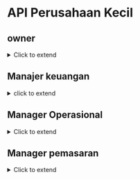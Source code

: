 # __API Perusahaan Kecil__

## owner

<details>
<summary> Click to extend </summary>

### Create owner
<table>
<tr>
    <td> <b>URL</b> </td>
    <td> {{baseURL}}/api/v1/owner </td>
</tr>
<tr>
    <td> <b>Method</b> </td>
    <td> POST </td>
</tr>
<tr>
    <td> <b>Header</b> </td>
    <td> Authorization : Bearer Token  </td>
</tr>
<tr>
<td> <b>Body</b> </td>
<td>

``` json
{
    "nama" : "Fatur",
    "alamat" : "Bogor",

}    
```

</td>
</tr>
<tr>
<td> <b>Respon Success</b> </td>
<td>

``` json
{
    "code" : 201,
    "message" : "Data owner Berhasil diinput",
    "data" : {
        "id" : 1,
        "nama" : "Fatur",
        "alamat" : "Bogor"

    } 
}    
```

</td>
</tr>
<tr>
<td> <b>Respon Conflict</b> </td>
<td>

``` json
{
    "code" : 409,
    "message" : "Nama owner Telah digunakan",
    "data" : {
        "value" : "Fatur",
        "property" : "nama",
        "location" : "body"
    } 
}    
```

</td>
</tr>
</table>


### Read owner By Id
<table>
<tr>
    <td> <b>URL</b> </td>
    <td> {{baseURL}}/api/v1/owner </td>
</tr>
<tr>
    <td> <b>Example</b> </td>
    <td> {{baseURL}}/api/v1/owner?id=1 </td>
</tr>
<tr>
    <td> <b>Method</b> </td>
    <td> GET </td>
</tr>
<tr>
    <td> <b>Header</b> </td>
    <td> Authorization : Bearer Token  </td>
</tr>
<tr>
<td> <b>Query</b> </td>
<td> id=1 </td>
</tr>
<tr>
<td> <b>Respon Success</b> </td>
<td>

``` json
{
    "code" : 200,
    "message" : "Sukses",
    "data" : {
        "id" : 1,
        "nama" : "Fatur",
        "alamat" : "Bogor",
        
    } 
}    
```

</td>
</tr>
<tr>
<td> <b>Respon Not Found</b> </td>
<td>

``` json
{
    "code" : 404,
    "message" : "ID owner tidak ditemukan",
    "data" : {
        "value" : 1,
        "property" : "id",
        "location" : "query"
    } 
}    
```

</td>
</tr>
</table>


### Read owner All
<table>
<tr>
    <td> <b>URL</b> </td>
    <td> {{baseURL}}/api/v1/owner </td>
</tr>
<tr>
    <td> <b>Method</b> </td>
    <td> GET </td>
</tr>
<tr>
    <td> <b>Header</b> </td>
    <td> Authorization : Bearer Token  </td>
</tr>
<tr>
<td> <b>Respon Success</b> </td>
<td>

``` json
{
    "code" : 200,
    "message" : "Sukses",
    "data" : [
        {
            "id" : 1,
            "nama" : "Fatur",
            "alamat" : "Bogor",
          
        }
    ]
}    
```

</td>
</tr>
</table>

### Update owner
<table>
<tr>
    <td> <b>URL</b> </td>
    <td> {{baseURL}}/api/v1/owner </td>
</tr>
<tr>
    <td> <b>Method</b> </td>
    <td> PUT </td>
</tr>
<tr>
    <td> <b>Header</b> </td>
    <td> Authorization : Bearer Token  </td>
</tr>
<tr>
<td> <b>Body</b> </td>
<td>

``` json
{
    "id" : 1,
    "nama" : "Faturachman",
    "alamat" : "Cijeruk",
    
}    
```

</td>
</tr>
<tr>
<td> <b>Respon Success</b> </td>
<td>

``` json
{
    "code" : 201,
    "message" : "Data owner Berhasil diubah",
    "data" : {
        "id" : 1,
        "nama" : "Faturachman",
        "alamat" : "Cijeruk",
        
    } 
}    
```

</td>
</tr>
<tr>
<td> <b>Respon Conflict</b> </td>
<td>

``` json
{
    "code" : 409,
    "message" : "Nama owner Telah digunakan",
    "data" : {
        "value" : "Faturachman",
        "property" : "nama",
        "location" : "body"
    } 
}    
```

</td>
</tr>
<tr>
<td> <b>Respon Not Found</b> </td>
<td>

``` json
{
    "code" : 404,
    "message" : "ID owner tidak ditemukan",
    "data" : {
        "value" : 1,
        "property" : "id",
        "location" : "body"
    } 
}    
```

</td>
</tr>
</table>

### Delete owner
<table>
<tr>
    <td> <b>URL</b> </td>
    <td> {{baseURL}}/api/v1/owner </td>
</tr>
<tr>
    <td> <b>Example</b> </td>
    <td> {{baseURL}}/api/v1/owner?id=1 </td>
</tr>
<tr>
    <td> <b>Method</b> </td>
    <td> DELETE </td>
</tr>
<tr>
    <td> <b>Header</b> </td>
    <td> Authorization : Bearer Token  </td>
</tr>
<tr>
<td> <b>Query</b> </td>
<td> id=1 </td>
</tr>
<tr>
<td> <b>Respon Success</b> </td>
<td>

``` json
{
    "code" : 200,
    "message" : "Sukses dihapus",
    "data" : [] 
}    
```

</td>
</tr>
<tr>
<td> <b>Respon Not Found</b> </td>
<td>

``` json
{
    "code" : 404,
    "message" : "ID owner tidak ditemukan",
    "data" : {
        "value" : 1,
        "property" : "id",
        "location" : "query"
    } 
}    
```

</td>
</tr>
</table>
</details>

## Manajer keuangan
<details>
<summary> click to extend </summary>

### Create Manajer keuangan
<table>
<tr>
    <td> <b>URL</b> </td>
    <td> {{baseURL}}/api/v1/Manajer_keuangan </td>
</tr>
<tr>
    <td> <b>Method</b> </td>
    <td> POST </td>
</tr>
<tr>
    <td> <b>Header</b> </td>
    <td> Authorization : Bearer Token  </td>
</tr>
<tr>
<td> <b>Body</b> </td>
<td>

``` json
{
    "nama" : "Agus",
    "alamat" : "Bekasi",
    
}    
```

</td>
</tr>
<tr>
<td> <b>Respon Success</b> </td>
<td>

``` json
{
    "code" : 201,
    "message" : "Data Manajer keuangan Berhasil diinput",
    "data" : {
        "id" : 1,
        "nama" : "Agus",
        "alamat" : "Bekasi",
    
    } 
}    
```

</td>
</tr>
<tr>
<td> <b>Respon Conflict</b> </td>
<td>

``` json
{
    "code" : 409,
    "message" : "Nama Manajer keuangan Telah digunakan",
    "data" : {
        "value" : "Agus",
        "property" : "nama",
        "location" : "body"
    } 
}    
```

</td>
</tr>
</table>


### Read Manajer keuangan By Id
<table>
<tr>
    <td> <b>URL</b> </td>
    <td> {{baseURL}}/api/v1/Manajer_keuangan </td>
</tr>
<tr>
    <td> <b>Example</b> </td>
    <td> {{baseURL}}/api/v1/Manajer_keuangan?id=1 </td>
</tr>
<tr>
    <td> <b>Method</b> </td>
    <td> GET </td>
</tr>
<tr>
    <td> <b>Header</b> </td>
    <td> Authorization : Bearer Token  </td>
</tr>
<tr>
<td> <b>Query</b> </td>
<td> id=1 </td>
</tr>
<tr>
<td> <b>Respon Success</b> </td>
<td>

``` json
{
    "code" : 200,
    "message" : "Sukses",
    "data" : {
        "id" : 1,
        "nama" : "Agus",
        "alamat" : "Bekasi",
        
    } 
}    
```

</td>
</tr>
<tr>
<td> <b>Respon Not Found</b> </td>
<td>

``` json
{
    "code" : 404,
    "message" : "ID Manajer keuangan tidak ditemukan",
    "data" : {
        "value" : 1,
        "property" : "id",
        "location" : "query"
    } 
}    
```

</td>
</tr>
</table>


### Read Manajer keuangan All
<table>
<tr>
    <td> <b>URL</b> </td>
    <td> {{baseURL}}/api/v1/Manajer_keuangan </td>
</tr>
<tr>
    <td> <b>Method</b> </td>
    <td> GET </td>
</tr>
<tr>
    <td> <b>Header</b> </td>
    <td> Authorization : Bearer Token  </td>
</tr>
<tr>
<td> <b>Respon Success</b> </td>
<td>

``` json
{
    "code" : 200,
    "message" : "Sukses",
    "data" : [
        {
            "id" : 1,
            "nama" : "Agus",
            "alamat" : "Bekasi",
            
        },
        {
            "id" : 1,
            "nama" : "Agung",
            "alamat" : "Surabaya",
        }
    ]
}    
```

</td>
</tr>
</table>

### Update Manajer keuangan
<table>
<tr>
    <td> <b>URL</b> </td>
    <td> {{baseURL}}/api/v1/Manajer_keuangan </td>
</tr>
<tr>
    <td> <b>Method</b> </td>
    <td> PUT </td>
</tr>
<tr>
    <td> <b>Header</b> </td>
    <td> Authorization : Bearer Token  </td>
</tr>
<tr>
<td> <b>Body</b> </td>
<td>

``` json
{
    "id" : 1,
    "nama" : "Agus daulay",
    "alamat" : "Cibinong",
    
}    
```

</td>
</tr>
<tr>
<td> <b>Respon Success</b> </td>
<td>

``` json
{
    "code" : 201,
    "message" : "Data Manajer keuangan Berhasil diubah",
    "data" : {
        "id" : 1,
        "nama" : "Agus daulay",
        "alamat" : "Cibinong",
        
    } 
}    
```

</td>
</tr>
<tr>
<td> <b>Respon Conflict</b> </td>
<td>

``` json
{
    "code" : 409,
    "message" : "Nama Manajer keuangan Telah digunakan",
    "data" : {
        "value" : "Agus daulay",
        "property" : "nama",
        "location" : "body"
    } 
}    
```

</td>
</tr>
<tr>
<td> <b>Respon Not Found</b> </td>
<td>

``` json
{
    "code" : 404,
    "message" : "ID Manajer keuangan tidak ditemukan",
    "data" : {
        "value" : 1,
        "property" : "id",
        "location" : "body"
    } 
}    
```

</td>
</tr>
</table>

### Delete Manajer keuangan
<table>
<tr>
    <td> <b>URL</b> </td>
    <td> {{baseURL}}/api/v1/Manajer_keuangan </td>
</tr>
<tr>
    <td> <b>Example</b> </td>
    <td> {{baseURL}}/api/v1/Manajer_keuangan?id=1 </td>
</tr>
<tr>
    <td> <b>Method</b> </td>
    <td> DELETE </td>
</tr>
<tr>
    <td> <b>Header</b> </td>
    <td> Authorization : Bearer Token  </td>
</tr>
<tr>
<td> <b>Query</b> </td>
<td> id=1 </td>
</tr>
<tr>
<td> <b>Respon Success</b> </td>
<td>

``` json
{
    "code" : 200,
    "message" : "Sukses dihapus",
    "data" : [] 
}    
```

</td>
</tr>
<tr>
<td> <b>Respon Not Found</b> </td>
<td>

``` json
{
    "code" : 404,
    "message" : "ID Manajer keuangan tidak ditemukan",
    "data" : {
        "value" : 1,
        "property" : "id",
        "location" : "query"
    } 
}    
```

</td>
</tr>
</table>
</details>

## Manager Operasional

<details>
<summary> Click to extend </summary>

### Create Manager Operasional
<table>
<tr>
    <td> <b>URL</b> </td>
    <td> {{baseURL}}/api/v1/Manager_op </td>
</tr>
<tr>
    <td> <b>Method</b> </td>
    <td> POST </td>
</tr>
<tr>
    <td> <b>Header</b> </td>
    <td> Authorization : Bearer Token  </td>
</tr>
<tr>
<td> <b>Body</b> </td>
<td>

``` json
{
    "nama" : "Ruslan",
    "alamat" : "Bandung",

}    
```

</td>
</tr>
<tr>
<td> <b>Respon Success</b> </td>
<td>

``` json
{
    "code" : 201,
    "message" : "Data manager op Berhasil diinput",
    "data" : {
        "id" : 1,
        "nama" : "Ruslan",
        "alamat" : "Bandung"

    } 
}    
```

</td>
</tr>
<tr>
<td> <b>Respon Conflict</b> </td>
<td>

``` json
{
    "code" : 409,
    "message" : "Nama manager op Telah digunakan",
    "data" : {
        "value" : "Ruslan",
        "property" : "nama",
        "location" : "body"
    } 
}    
```

</td>
</tr>
</table>


### Read manager operasional By Id
<table>
<tr>
    <td> <b>URL</b> </td>
    <td> {{baseURL}}/api/v1/manager_op </td>
</tr>
<tr>
    <td> <b>Example</b> </td>
    <td> {{baseURL}}/api/v1/manager_op?id=1 </td>
</tr>
<tr>
    <td> <b>Method</b> </td>
    <td> GET </td>
</tr>
<tr>
    <td> <b>Header</b> </td>
    <td> Authorization : Bearer Token  </td>
</tr>
<tr>
<td> <b>Query</b> </td>
<td> id=1 </td>
</tr>
<tr>
<td> <b>Respon Success</b> </td>
<td>

``` json
{
    "code" : 200,
    "message" : "Sukses",
    "data" : {
        "id" : 1,
        "nama" : "Ruslan",
        "alamat" : "Bandung",
        
    } 
}    
```

</td>
</tr>
<tr>
<td> <b>Respon Not Found</b> </td>
<td>

``` json
{
    "code" : 404,
    "message" : "ID manager op tidak ditemukan",
    "data" : {
        "value" : 1,
        "property" : "id",
        "location" : "query"
    } 
}    
```

</td>
</tr>
</table>


### Read manager operasional All
<table>
<tr>
    <td> <b>URL</b> </td>
    <td> {{baseURL}}/api/v1/manager_op </td>
</tr>
<tr>
    <td> <b>Method</b> </td>
    <td> GET </td>
</tr>
<tr>
    <td> <b>Header</b> </td>
    <td> Authorization : Bearer Token  </td>
</tr>
<tr>
<td> <b>Respon Success</b> </td>
<td>

``` json
{
    "code" : 200,
    "message" : "Sukses",
    "data" : [
        {
            "id" : 1,
            "nama" : "Ruslan",
            "alamat" : "Bandung",
          
        },
        {
            "id" : 2,
            "nama" : "Rizik",
            "alamat" : "Banten",
            
        }
    ]
}    
```

</td>
</tr>
</table>

### Update manager operasional
<table>
<tr>
    <td> <b>URL</b> </td>
    <td> {{baseURL}}/api/v1/manager_op </td>
</tr>
<tr>
    <td> <b>Method</b> </td>
    <td> PUT </td>
</tr>
<tr>
    <td> <b>Header</b> </td>
    <td> Authorization : Bearer Token  </td>
</tr>
<tr>
<td> <b>Body</b> </td>
<td>

``` json
{
    "id" : 1,
    "nama" : "Jihan fachrani",
    "alamat" : "NTB",
    
}    
```

</td>
</tr>
<tr>
<td> <b>Respon Success</b> </td>
<td>

``` json
{
    "code" : 201,
    "message" : "Data manager op Berhasil diubah",
    "data" : {
        "id" : 1,
        "nama" : "Jihan fachrani",
        "alamat" : "NTB",
        
    } 
}    
```

</td>
</tr>
<tr>
<td> <b>Respon Conflict</b> </td>
<td>

``` json
{
    "code" : 409,
    "message" : "Nama manager op Telah digunakan",
    "data" : {
        "value" : "Jihan fachrani",
        "property" : "nama",
        "location" : "body"
    } 
}    
```

</td>
</tr>
<tr>
<td> <b>Respon Not Found</b> </td>
<td>

``` json
{
    "code" : 404,
    "message" : "ID manager op tidak ditemukan",
    "data" : {
        "value" : 1,
        "property" : "id",
        "location" : "body"
    } 
}    
```

</td>
</tr>
</table>

### Delete manager operasional
<table>
<tr>
    <td> <b>URL</b> </td>
    <td> {{baseURL}}/api/v1/manager_op </td>
</tr>
<tr>
    <td> <b>Example</b> </td>
    <td> {{baseURL}}/api/v1/manager_op?id=1 </td>
</tr>
<tr>
    <td> <b>Method</b> </td>
    <td> DELETE </td>
</tr>
<tr>
    <td> <b>Header</b> </td>
    <td> Authorization : Bearer Token  </td>
</tr>
<tr>
<td> <b>Query</b> </td>
<td> id=1 </td>
</tr>
<tr>
<td> <b>Respon Success</b> </td>
<td>

``` json
{
    "code" : 200,
    "message" : "Sukses dihapus",
    "data" : [] 
}    
```

</td>
</tr>
<tr>
<td> <b>Respon Not Found</b> </td>
<td>

``` json
{
    "code" : 404,
    "message" : "ID manager op tidak ditemukan",
    "data" : {
        "value" : 1,
        "property" : "id",
        "location" : "query"
    } 
}    
```

</td>
</tr>
</table>
</details>

## Manager pemasaran
<details>
<summary> Click to extend </summary>

### Create Manager pemasaran
<table>
<tr>
    <td> <b>URL</b> </td>
    <td> {{baseURL}}/api/v1/Manager_pemasaran </td>
</tr>
<tr>
    <td> <b>Method</b> </td>
    <td> POST </td>
</tr>
<tr>
    <td> <b>Header</b> </td>
    <td> Authorization : Bearer Token  </td>
</tr>
<tr>
<td> <b>Body</b> </td>
<td>

``` json
{
    "nama" : "Tifany",
    "alamat" : "Bandung",

}    
```

</td>
</tr>
<tr>
<td> <b>Respon Success</b> </td>
<td>

``` json
{
    "code" : 201,
    "message" : "Data manager pemasaran Berhasil diinput",
    "data" : {
        "id" : 1,
        "nama" : "Tifany",
        "alamat" : "Bandung"

    } 
}    
```

</td>
</tr>
<tr>
<td> <b>Respon Conflict</b> </td>
<td>

``` json
{
    "code" : 409,
    "message" : "Nama manager pemasaran Telah digunakan",
    "data" : {
        "value" : "Tifany",
        "property" : "nama",
        "location" : "body"
    } 
}    
```

</td>
</tr>
</table>


### Read manager pemasaran By Id
<table>
<tr>
    <td> <b>URL</b> </td>
    <td> {{baseURL}}/api/v1/Manager_pemasaran </td>
</tr>
<tr>
    <td> <b>Example</b> </td>
    <td> {{baseURL}}/api/v1/Manager_pemasaran?id=1 </td>
</tr>
<tr>
    <td> <b>Method</b> </td>
    <td> GET </td>
</tr>
<tr>
    <td> <b>Header</b> </td>
    <td> Authorization : Bearer Token  </td>
</tr>
<tr>
<td> <b>Query</b> </td>
<td> id=1 </td>
</tr>
<tr>
<td> <b>Respon Success</b> </td>
<td>

``` json
{
    "code" : 200,
    "message" : "Sukses",
    "data" : {
        "id" : 1,
        "nama" : "Tifany",
        "alamat" : "Bandung",
        
    } 
}    
```

</td>
</tr>
<tr>
<td> <b>Respon Not Found</b> </td>
<td>

``` json
{
    "code" : 404,
    "message" : "ID manager pemasaran tidak ditemukan",
    "data" : {
        "value" : 1,
        "property" : "id",
        "location" : "query"
    } 
}    
```

</td>
</tr>
</table>


### Read manager pemasaran All
<table>
<tr>
    <td> <b>URL</b> </td>
    <td> {{baseURL}}/api/v1/Manager_pemasaran </td>
</tr>
<tr>
    <td> <b>Method</b> </td>
    <td> GET </td>
</tr>
<tr>
    <td> <b>Header</b> </td>
    <td> Authorization : Bearer Token  </td>
</tr>
<tr>
<td> <b>Respon Success</b> </td>
<td>

``` json
{
    "code" : 200,
    "message" : "Sukses",
    "data" : [
        {
            "id" : 1,
            "nama" : "Tifany",
            "alamat" : "Bandung",
          
        },
        {
            "id" : 2,
            "nama" : "Bastian",
            "alamat" : "Bogor",
            
        }
    ]
}    
```

</td>
</tr>
</table>

### Update manager pemasaran
<table>
<tr>
    <td> <b>URL</b> </td>
    <td> {{baseURL}}/api/v1/Manager_pemasaran </td>
</tr>
<tr>
    <td> <b>Method</b> </td>
    <td> PUT </td>
</tr>
<tr>
    <td> <b>Header</b> </td>
    <td> Authorization : Bearer Token  </td>
</tr>
<tr>
<td> <b>Body</b> </td>
<td>

``` json
{
    "id" : 1,
    "nama" : "Tifany carla",
    "alamat" : "Balik papan",
    
}    
```

</td>
</tr>
<tr>
<td> <b>Respon Success</b> </td>
<td>

``` json
{
    "code" : 201,
    "message" : "Data manager pemasaran Berhasil diubah",
    "data" : {
        "id" : 1,
        "nama" : "Tifany carla",
        "alamat" : "Balik papan",
        
    } 
}    
```

</td>
</tr>
<tr>
<td> <b>Respon Conflict</b> </td>
<td>

``` json
{
    "code" : 409,
    "message" : "Nama manager pemasaran Telah digunakan",
    "data" : {
        "value" : "Tifany carla",
        "property" : "nama",
        "location" : "body"
    } 
}    
```

</td>
</tr>
<tr>
<td> <b>Respon Not Found</b> </td>
<td>

``` json
{
    "code" : 404,
    "message" : "ID manager pemasaran tidak ditemukan",
    "data" : {
        "value" : 1,
        "property" : "id",
        "location" : "body"
    } 
}    
```

</td>
</tr>
</table>

### Delete manager pemasaran
<table>
<tr>
    <td> <b>URL</b> </td>
    <td> {{baseURL}}/api/v1/Manager_pemasaran </td>
</tr>
<tr>
    <td> <b>Example</b> </td>
    <td> {{baseURL}}/api/v1/Manager_pemasaran?id=1 </td>
</tr>
<tr>
    <td> <b>Method</b> </td>
    <td> DELETE </td>
</tr>
<tr>
    <td> <b>Header</b> </td>
    <td> Authorization : Bearer Token  </td>
</tr>
<tr>
<td> <b>Query</b> </td>
<td> id=1 </td>
</tr>
<tr>
<td> <b>Respon Success</b> </td>
<td>

``` json
{
    "code" : 200,
    "message" : "Sukses dihapus",
    "data" : [] 
}    
```

</td>
</tr>
<tr>
<td> <b>Respon Not Found</b> </td>
<td>

``` json
{
    "code" : 404,
    "message" : "ID manager pemasaran tidak ditemukan",
    "data" : {
        "value" : 1,
        "property" : "id",
        "location" : "query"
    } 
}    
```

</td>
</tr>
</table>
</details>